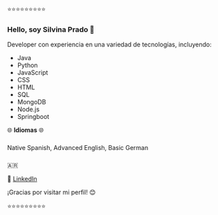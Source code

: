 ⭐⭐⭐⭐⭐⭐⭐⭐⭐

### Hello, soy Silvina Prado 👋

Developer con experiencia en una variedad de tecnologías, incluyendo:

- Java
- Python
- JavaScript
- CSS
- HTML
- SQL
- MongoDB
- Node.js
- Springboot

🌐 **Idiomas** 🌐
###
Native Spanish, Advanced English, Basic German
###
🇦🇷

🔗&nbsp;[LinkedIn](https://www.linkedin.com/in/silvina-prado-a87155226/)


¡Gracias por visitar mi perfil! 😊

⭐⭐⭐⭐⭐⭐⭐⭐⭐

